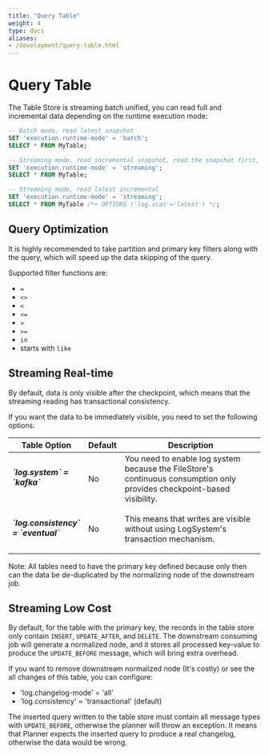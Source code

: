 ```yaml
---
title: "Query Table"
weight: 4
type: docs
aliases:
- /development/query-table.html
---
```

<!--
Licensed to the Apache Software Foundation (ASF) under one
or more contributor license agreements.  See the NOTICE file
distributed with this work for additional information
regarding copyright ownership.  The ASF licenses this file
to you under the Apache License, Version 2.0 (the
"License"); you may not use this file except in compliance
with the License.  You may obtain a copy of the License at

  http://www.apache.org/licenses/LICENSE-2.0

Unless required by applicable law or agreed to in writing,
software distributed under the License is distributed on an
"AS IS" BASIS, WITHOUT WARRANTIES OR CONDITIONS OF ANY
KIND, either express or implied.  See the License for the
specific language governing permissions and limitations
under the License.
-->

# Query Table

The Table Store is streaming batch unified, you can read full
and incremental data depending on the runtime execution mode:

```sql
-- Batch mode, read latest snapshot
SET 'execution.runtime-mode' = 'batch';
SELECT * FROM MyTable;

-- Streaming mode, read incremental snapshot, read the snapshot first, then read the incremental
SET 'execution.runtime-mode' = 'streaming';
SELECT * FROM MyTable;

-- Streaming mode, read latest incremental
SET 'execution.runtime-mode' = 'streaming';
SELECT * FROM MyTable /*+ OPTIONS ('log.scan'='latest') */;
```

## Query Optimization

It is highly recommended to take partition and primary key filters
along with the query, which will speed up the data skipping of the query.

Supported filter functions are:
- `=`
- `<>`
- `<`
- `<=`
- `>`
- `>=`
- `in`
- starts with `like`

## Streaming Real-time

By default, data is only visible after the checkpoint, which means
that the streaming reading has transactional consistency.

If you want the data to be immediately visible, you need to set the following options:

<table class="table table-bordered">
    <thead>
    <tr>
      <th class="text-left" style="width: 20%">Table Option</th>
      <th class="text-center" style="width: 5%">Default</th>
      <th class="text-center" style="width: 60%">Description</th>
    </tr>
    </thead>
    <tbody>
    <tr>
      <td><h5>`log.system` = `kafka`</h5></td>
      <td>No</td>
      <td>You need to enable log system because the FileStore's continuous consumption only provides checkpoint-based visibility.</td>
    </tr>
    <tr>
      <td><h5>`log.consistency` = `eventual`</h5></td>
      <td>No</td>
      <td>This means that writes are visible without using LogSystem's transaction mechanism.</td>
    </tr>
    </tbody>
</table>

Note: All tables need to have the primary key defined because only then can the
data be de-duplicated by the normalizing node of the downstream job.

## Streaming Low Cost

By default, for the table with the primary key, the records in the table store only
contain `INSERT`, `UPDATE_AFTER`, and `DELETE`. The downstream consuming job will
generate a normalized node, and it stores all processed key-value to produce the
`UPDATE_BEFORE` message, which will bring extra overhead.

If you want to remove downstream normalized node (It's costly) or see the all
changes of this table, you can configure:
- 'log.changelog-mode' = 'all'
- 'log.consistency' = 'transactional' (default)

The inserted query written to the table store must contain all message types with
`UPDATE_BEFORE`, otherwise the planner will throw an exception. It means that Planner
expects the inserted query to produce a real changelog, otherwise the data would
be wrong.
